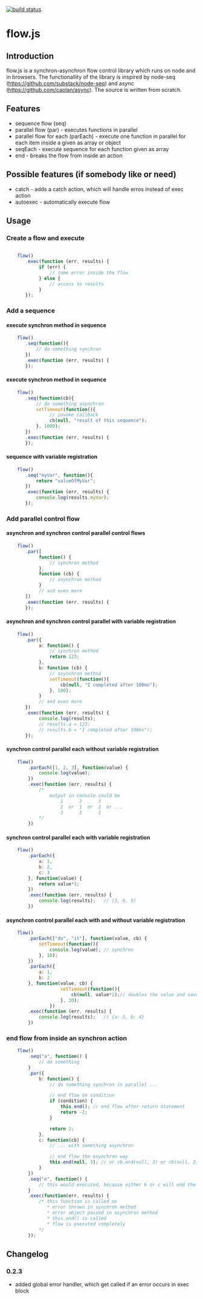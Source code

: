 [![build status](https://secure.travis-ci.org/it-ony/flow.js.png)](http://travis-ci.org/it-ony/flow.js)
# flow.js
## Introduction

flow.js is a synchron-asynchron flow control library which runs on node and in browsers.
The functionallity of the library is inspired by node-seq (https://github.com/substack/node-seq) and async (https://github.com/caolan/async). The source is written from scratch.

## Features

* sequence flow (seq)
* parallel flow (par) - executes functions in parallel
* parallel flow for each (parEach) - execute one function in parallel for each item inside a given as array or object
* seqEach - execute sequence for each function given as array
* end  - breaks the flow from inside an action

## Possible features (if somebody like or need)

* catch     - adds a catch action, which will handle erros instead of exec action
* autoexec  - automatically execute flow

## Usage

### Create a flow and execute

```javascript

    flow()
       .exec(function (err, results) {
            if (err) {
                // some error inside the flow
            } else {
                // access to results
            }
       });
```
### Add a sequence

#### execute synchron method in sequence

```javascript
    flow()
       .seq(function(){
           // do something synchron
       })
       .exec(function (err, results) {           
       });

```

#### execute synchron method in sequence

```javascript
    flow()
       .seq(function(cb){
           // do something asynchron
           setTimeout(function(){
                // invoke callback
                cb(null, "result of this sequence");
           }, 1000);
       })
       .exec(function (err, results) {
       });

```


#### sequence with variable registration

```javascript
    flow()
       .seq("myVar", function(){
           return "valueOfMyVar";
       })
       .exec(function (err, results) {
           console.log(results.myVar);
       });

```

### Add parallel control flow

#### asynchron and synchron control parallel control flows

```javascript
    flow()
       .par([
            function() {
                // synchron method
            },
            function (cb) {
                // asynchron method
            }
            // and even more
       ])
       .exec(function (err, results) {
       });

```

#### asynchron and synchron control parallel with variable registration

```javascript
    flow()
       .par({
            a: function() {
                // synchron method
                return 123;
            },
            b: function (cb) {
                // asynchron method
                setTimeout(function(){
                    cb(null, "I completed after 100ms");
                }, 100);
            }
            // and even more
       })
       .exec(function (err, results) {
            console.log(results);
            // results.a = 123;
            // results.b = "I completed after 100ms");
       });

```

#### synchron control parallel each without variable registration

```javascript
    flow()
        .parEach([1, 2, 3], function(value) {
            console.log(value);
        })
        .exec(function (err, results) {
            /*
                output in console could be
                    1      2      3
                    2  or  1  or  2  or ...
                    3      3      1
            */
        })

```

#### synchron control parallel each with variable registration

```javascript
    flow()
        .parEach({
            a: 1,
            b: 2,
            c: 3
        }, function(value) {
            return value*3;
        })
        .exec(function (err, results) {
            console.log(results);   // [3, 6, 9]
        })

```

#### asynchron control parallel each with and without variable registration

```javascript
    flow()
        .parEach(["do", "it"], function(value, cb) {
            setTimeout(function(){
                console.log(value); // synchron
            }, 10);
        })
        .parEach({
            a: 1,
            b: 2
        }, function(value, cb) {
                    setTimeout(function(){
                        cb(null, value*2);// doubles the value and saves it to a or b
                    }, 10);
                })
        .exec(function (err, results) {
            console.log(results);   // {a: 2, b: 4}
        })

```


### end flow from inside an synchron action

```javascript
    flow()
        .seq("a", function() {
            // do something
        }
        .par({
            b: function() {
                // do something synchron in parallel ...

                // end flow on condition
                if (condition) {
                    this.end(); // end flow after return statement
                    return -2;
                }

                return 2;
            },
            c: function(cb) {
                // ... with something asynchron

                // end flow the asynchron way
                this.end(null, 3); // or cb.end(null, 3) or cb(null, 3, true) or this(null, 3, true)
            }
        })
        .seq("e", function() {
            // this would executed, because either b or c will end the flow
        }
        .exec(function(err, results) {
            /* this function is called on
               * error thrown in synchron method
               * error object passed in asynchron method
               * this.end() is called
               * flow is executed completely
            */
        });
```

## Changelog

### 0.2.3

* added global error handler, which get called if an error occurs in exec block
